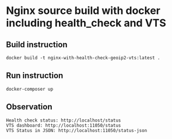 # Nginx source build with docker including health_check and VTS

## Build instruction

`docker build -t nginx-with-health-check-geoip2-vts:latest .`

## Run instruction

`docker-composer up`

## Observation

```
Health check status: http://localhost/status
VTS dashboard: http://localhost:11050/status
VTS Status in JSON: http://localhost:11050/status-json
```

